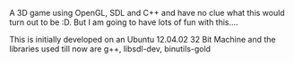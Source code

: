 A 3D game using OpenGL, SDL and C++ and have no clue what this would turn out to be :D. But I am going to have lots of fun with this....

This is initially developed on an Ubuntu 12.04.02 32 Bit Machine and the libraries used till now are g++, libsdl-dev, binutils-gold
